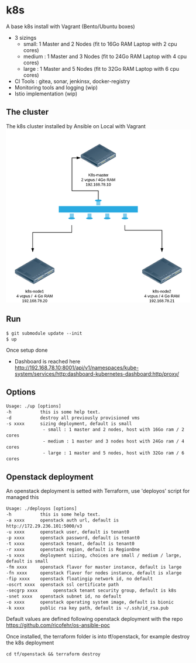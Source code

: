 # k8s

A base k8s install with Vagrant (Bento/Ubuntu boxes)
- 3 sizings
  - small: 1 Master and 2 Nodes (fit to 16Go RAM Laptop with 2 cpu cores)
  - medium : 1 Master and 3 Nodes (fit to 24Go RAM Laptop with 4 cpu cores)
  - large : 1 Master and 5 Nodes (fit to 32Go RAM Laptop with 6 cpu cores)
- CI Tools : gitea, sonar, jenkinsx, docker-registry
- Monitoring tools and logging (wip)
- Istio implementation (wip)

## The cluster

The k8s cluster installed by Ansible on Local with Vagrant
![k8s cluster](https://github.com/ricofehr/k8s/raw/master/k8s-cluster.png)

## Run

```
$ git submodule update --init
$ up
```

Once setup done
- Dashboard is reached here
http://192.168.78.10:8001/api/v1/namespaces/kube-system/services/http:dashboard-kubernetes-dashboard:http/proxy/

## Options

```
Usage: ./up [options]
-h           this is some help text.
-d           destroy all previously provisioned vms
-s xxxx      sizing deployment, default is small
              - small : 1 master and 2 nodes, host with 16Go ram / 2 cores
              - medium : 1 master and 3 nodes host with 24Go ram / 4 cores
              - large : 1 master and 5 nodes, host with 32Go ram / 6 cores
```

## Openstack deployment

An openstack deployment is setted with Terraform, use 'deployos' script for managed this
```
Usage: ./deployos [options]
-h           this is some help text.
-a xxxx      openstack auth url, default is http://172.29.236.101:5000/v3
-u xxxx      openstack user, default is tenant0
-p xxxx      openstack password, default is tenant0
-t xxxx      openstack tenant, default is tenant0
-r xxxx      openstack region, default is RegionOne
-s xxxx      deployment sizing, choices are small / medium / large, default is small
-fm xxxx     openstack flavor for master instance, default is large
-fn xxxx     openstack flavor for nodes instance, default is xlarge
-fip xxxx    openstack floatingip network id, no default
-oscrt xxxx  openstack ssl certificate path
-secgrp xxxx      openstack tenant security group, default is k8s
-snet xxxx   openstack subnet id, no default
-o xxxx      openstack operating system image, default is bionic
-k xxxx      public rsa key path, default is ~/.ssh/id_rsa.pub
```
Default values are defined following openstack deployment with the repo https://github.com/ricofehr/os-ansible-poc

Once installed, the terraform folder is into tf/openstack, for example destroy the k8s deployment
```
cd tf/openstack && terraform destroy
```
